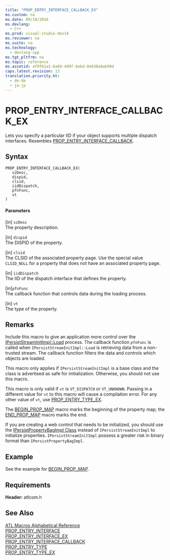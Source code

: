 ```yaml
---
title: "PROP_ENTRY_INTERFACE_CALLBACK_EX"
ms.custom: na
ms.date: 09/19/2016
ms.devlang: 
  - C++
ms.prod: visual-studio-dev14
ms.reviewer: na
ms.suite: na
ms.technology: 
  - devlang-cpp
ms.tgt_pltfrm: na
ms.topic: reference
ms.assetid: af9f61a1-6a69-4d9f-bebd-8e638a6ab99d
caps.latest.revision: 13
translation.priority.ht: 
  - de-de
  - ja-jp
---
```

# PROP_ENTRY_INTERFACE_CALLBACK_EX
Lets you specify a particular IID if your object supports multiple dispatch interfaces. Resembles [PROP_ENTRY_INTERFACE_CALLBACK](../vs140/PROP_ENTRY_INTERFACE_CALLBACK.md).  
  
## Syntax  
  
```  
PROP_ENTRY_INTERFACE_CALLBACK_EX(  
   szDesc,  
   dispid,  
   clsid,  
   iidDispatch,  
   pfnFunc,  
   vt  
)  
```  
  
#### Parameters  
 [in] `szDesc`  
 The property description.  
  
 [in] `dispid`  
 The DISPID of the property.  
  
 [in] `clsid`  
 The CLSID of the associated property page. Use the special value `CLSID_NULL` for a property that does not have an associated property page.  
  
 [in] `iidDispatch`  
 The IID of the dispatch interface that defines the property.  
  
 [in]`pfnFunc`  
 The callback function that controls data during the loading process.  
  
 [in] `vt`  
 The type of the property.  
  
## Remarks  
 Include this macro to give an application more control over the [IPersistStreamInitImpl::Load](../vs140/IPersistStreamInitImpl--Load.md) process. The callback function `pfnFunc` is called when `IPersistStreamInitImpl::Load` is retrieving data from a non-trusted stream. The callback function filters the data and controls which objects are loaded.  
  
 This macro only applies if `IPersistStreamInitImpl` is a base class and the class is advertised as safe for initialization. Otherwise, you should not use this macro.  
  
 This macro is only valid if `vt` is `VT_DISPATCH` or `VT_UNKNOWN`. Passing in a different value for `vt` to this macro will cause a compilation error. For any other value of `vt`, use [PROP_ENTRY_TYPE_EX](../vs140/PROP_ENTRY_TYPE_EX.md).  
  
 The [BEGIN_PROP_MAP](../vs140/BEGIN_PROP_MAP.md) macro marks the beginning of the property map; the [END_PROP_MAP](../vs140/END_PROP_MAP.md) macro marks the end.  
  
 If you are creating a web control that needs to be initialized, you should use the [IPersistPropertyBagImpl Class](../vs140/IPersistPropertyBagImpl-Class.md) instead of `IPersistStreamInitImpl` to initialize properties. `IPersistStreamInitImpl` possess a greater risk in binary format than `IPersistPropertyBagImpl`.  
  
## Example  
 See the example for [BEGIN_PROP_MAP](../vs140/BEGIN_PROP_MAP.md).  
  
## Requirements  
 **Header:** atlcom.h  
  
## See Also  
 [ATL Macros Alphabetical Reference](../vs140/ATL-Macros-Alphabetical-Reference.md)   
 [PROP_ENTRY_INTERFACE](../vs140/PROP_ENTRY_INTERFACE.md)   
 [PROP_ENTRY_INTERFACE_EX](../vs140/PROP_ENTRY_INTERFACE_EX.md)   
 [PROP_ENTRY_INTERFACE_CALLBACK](../vs140/PROP_ENTRY_INTERFACE_CALLBACK.md)   
 [PROP_ENTRY_TYPE](../vs140/PROP_ENTRY_TYPE.md)   
 [PROP_ENTRY_TYPE_EX](../vs140/PROP_ENTRY_TYPE_EX.md)